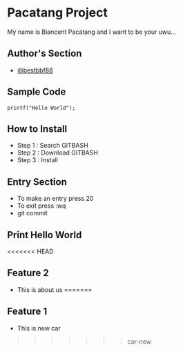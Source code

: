 # Pacatang Project
 My name is Biancent Pacatang and I want to be your uwu...
## Author's Section
* [@bestbbf88](https://github.com/bestbbfp88)
## Sample Code
`printf("Hello World");`
## How to Install
 - Step 1 : Search GITBASH
 - Step 2 : Download GITBASH
 - Step 3 : Install
 
## Entry Section
 - To make an entry press 20
 - To exit press :wq
 - git commit

## Print Hello World

<<<<<<< HEAD
## Feature 2
 - This is about us
=======
## Feature 1
 - This is new car
>>>>>>> car-new
